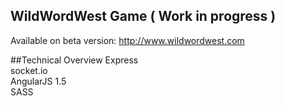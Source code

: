 WildWordWest Game ( Work in progress )
--------------------------------------
Available on beta version:
http://www.wildwordwest.com


##Technical Overview
Express  
socket.io  
AngularJS 1.5  
SASS  
